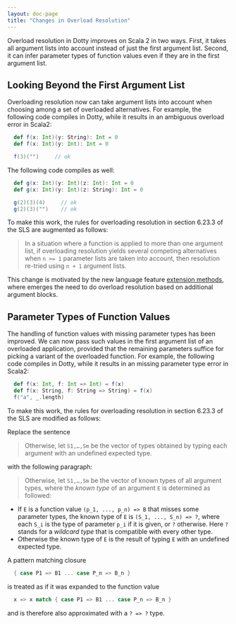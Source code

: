 ```yaml
---
layout: doc-page
title: "Changes in Overload Resolution"
---
```


Overload resolution in Dotty improves on Scala 2 in two ways.
First, it takes all argument lists into account instead of
just the first argument list.
Second, it can infer parameter types of function values even if they
are in the first argument list.

## Looking Beyond the First Argument List

Overloading resolution now can take argument lists into account when
choosing among a set of overloaded alternatives.
For example, the following code compiles in Dotty, while it results in an
ambiguous overload error in Scala2:

```scala
  def f(x: Int)(y: String): Int = 0
  def f(x: Int)(y: Int): Int = 0

  f(3)("")     // ok
```

The following code compiles as well:

```scala
  def g(x: Int)(y: Int)(z: Int): Int = 0
  def g(x: Int)(y: Int)(z: String): Int = 0

  g(2)(3)(4)     // ok
  g(2)(3)("")    // ok
```

To make this work, the rules for overloading resolution in section 6.23.3 of the SLS are augmented
as follows:

> In a situation where a function is applied to more than one argument list, if overloading
resolution yields several competing alternatives when `n >= 1` parameter lists are taken
into account, then resolution re-tried using `n + 1` argument lists.

This change is motivated by the new language feature [extension
methods](../contextual/extension-methods.md), where emerges the need to do
overload resolution based on additional argument blocks.

## Parameter Types of Function Values

The handling of function values with missing parameter types has been improved. We can now
pass such values in the first argument list of an overloaded application, provided
that the remaining parameters suffice for picking a variant of the overloaded function.
For example, the following code compiles in Dotty, while it results in an
missing parameter type error in Scala2:
```scala
  def f(x: Int, f: Int => Int) = f(x)
  def f(x: String, f: String => String) = f(x)
  f("a", _.length)
```
To make this work, the rules for overloading resolution in section 6.23.3 of the SLS are modified
as follows:

Replace the sentence

> Otherwise, let `S1,…,Sm` be the vector of types obtained by typing each argument with an undefined expected type.

with the following paragraph:

> Otherwise, let `S1,…,Sm` be the vector of known types of all argument types, where the _known type_ of an argument `E`
is determined as followed:

 - If `E` is a function value `(p_1, ..., p_n) => B` that misses some parameter types, the known type
   of `E` is `(S_1, ..., S_n) => ?`, where each `S_i` is the type of parameter `p_i` if it is given, or `?`
   otherwise. Here `?` stands for a _wildcard type_ that is compatible with every other type.
 - Otherwise the known type of `E` is the result of typing `E` with an undefined expected type.

A pattern matching closure
```scala
  { case P1 => B1 ... case P_n => B_n }
````
is treated as if it was expanded to the function value
```scala
  x => x match { case P1 => B1 ... case P_n => B_n }
```
and is therefore also approximated with a `? => ?` type.
